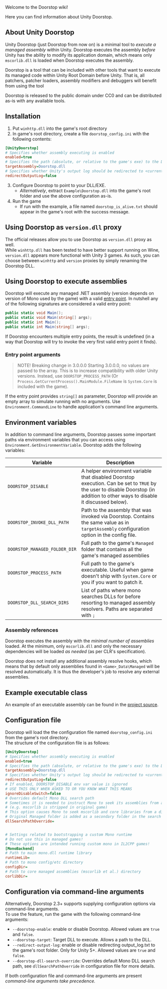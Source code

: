 Welcome to the Doorstop wiki!

Here you can find information about Unity Doorstop.

## About Unity Doorstop

Unity Doorstop (just Doorstop from now on) is a minimal tool to *execute a managed assembly* within Unity. Doorstop executes the assembly *before* Unity has the ability to modify its application domain, which means only `mscorlib.dll` is loaded when Doorstop executes the assembly.

Doorstop is a tool that can be included with other tools that want to execute its managed code within Unity Root Domain before Unity. That is, all patchers, patcher loaders, assembly modifiers and debuggers will benefit from using the tool

Doorstop is released to the public domain under CC0 and can be distributed as-is with any available tools.

## Installation

1. Put `winhttp.dll` into the game's root directory
2. In game's root directory, create a file `doorstop_config.ini` with the following contents:

```ini
[UnityDoorstop]
# Specifies whether assembly executing is enabled
enabled=true
# Specifies the path (absolute, or relative to the game's exe) to the DLL/EXE that should be executed by Doorstop
targetAssembly=Doorstop.dll
# Specifies whether Unity's output log should be redirected to <current folder>\output_log.txt
redirectOutputLog=false
```

3. Configure Doorstop to point to your DLL/EXE.
    * *Alternatively*, extract `Example\Doorstop.dll` into the game's root folder and use the above configuration as-is.
4. Run the game
    * If run with the example, a file named `doorstop_is_alive.txt` should appear in the game's root with the success message.

## Using Doorstop as `version.dll` proxy

The official releases allow you to use Doorstop as `version.dll` proxy as well.  
While `winhttp.dll` has been tested to have better support running on Wine, `version.dll` 
appears more functional with Unity 3 games. As such, you can choose between `winhttp` and `version` proxies 
by simply renaming the Doorstop DLL.

## Using Doorstop to execute assemblies

Doorstop will execute any managed .NET assembly (version depends on version of Mono used by the game) with a valid [entry point](https://docs.microsoft.com/en-us/dotnet/csharp/programming-guide/main-and-command-args/). In nutshell any of the following signatures are considered a valid entry point:

```csharp
public static void Main();
public static void Main(string[] args);
public static int Main();
public static int Main(string[] args);
```

If Doorstop encounters multiple entry points, the result is undefined (in a way that Doorstop will try to invoke the very first valid entry point it finds).

### Entry point arguments

> NOTE! Breaking change in 3.0.0.0
> Starting 3.0.0.0, no values are passed to the array. This is to increase compatibility with older Unity versions.
> Instead, use `DOORSTOP_PROCESS_PATH` (Or `Process.GetCurrentProcess().MainModule.FileName` is `System.Core` is included with the game).

If the entry point provides `string[]` as parameter, Doorstop will provide an empty array to simulate running with no arguments.
Use `Environment.CommandLine` to handle application's command line arguments.

## Environment variables

In addition to command line arguments, Doorstop passes some important paths via environment variables that you can access using `Environment.GetEnvironmentVariable`. Doorstop adds the following variables:

| Variable | Description |
|----------|------------ |
| `DOORSTOP_DISABLE` | A helper environment variable that disabled Doorstop execution. Can be set to `TRUE` by the user to disable Doorstop (in addition to other ways to disable it discussed below). |
| `DOORSTOP_INVOKE_DLL_PATH` | Path to the assembly that was invoked via Doorstop. Contains the same value as in `targetAssembly` configuration option in the config file. |
| `DOORSTOP_MANAGED_FOLDER_DIR` | Full path to the game's `Managed` folder that contains all the game's managed assemblies |
| `DOORSTOP_PROCESS_PATH` | Full path to the game's executable. Useful when game doesn't ship with `System.Core` or you if you want to patch it. |
| `DOORSTOP_DLL_SEARCH_DIRS` | List of paths where mono searches DLLs for before resorting to managed assembly resolvers. Paths are separated with `;` |

### Assembly references

Doorstop executes the assembly with the *minimal number of assemblies* loaded. At the minimum, only `mscorlib.dll` and only the necessary dependencies will be loaded *as needed* (as per CLR's specification).

Doorstop does not install any additional assembly resolve hooks, which means that by default only assemblies found in `<Game>_Data\Managed` will be resolved automatically. It is thus the developer's job to resolve any external assemblies.

## Example executable class

An example of an executable assembly can be found in the [project source](https://github.com/NeighTools/UnityDoorstop/tree/master/DoorstopTest).

## Configuration file

Doorstop will load the the configuration file named `doorstop_config.ini` from the game's root directory.  
The structure of the configuration file is as follows:

```ini
[UnityDoorstop]
# Specifies whether assembly executing is enabled
enabled=true
# Specifies the path (absolute, or relative to the game's exe) to the DLL/EXE that should be executed by Doorstop
targetAssembly=Doorstop.dll
# Specifies whether Unity's output log should be redirected to <current folder>\output_log.txt
redirectOutputLog=false
# If enabled, DOORSTOP_DISABLE env var value is ignored
# USE THIS ONLY WHEN ASKED TO OR YOU KNOW WHAT THIS MEANS
ignoreDisableSwitch=false
# Overrides default Mono DLL search path
# Sometimes it is needed to instruct Mono to seek its assemblies from a different path
# (e.g. mscorlib is stripped in original game)
# This option causes Mono to seek mscorlib and core libraries from a different folder before Managed
# Original Managed folder is added as a secondary folder in the search path
dllSearchPathOverride=


# Settings related to bootstrapping a custom Mono runtime
# Do not use this in managed games!
# These options are intended running custom mono in IL2CPP games!
[MonoBackend]
# Path to main mono.dll runtime library
runtimeLib=
# Path to mono config/etc directory
configDir=
# Path to core managed assemblies (mscorlib et al.) directory
corlibDir=
```

## Configuration via command-line arguments

Alternatively, Doorstop 2.3+ supports supplying configuration options via command-line arguments.  
To use the feature, run the game with the following command-line arguments:

* `--doorstop-enable`: enable or disable Doorstop. Allowed values are `true` and `false`.
* `--doorstop-target`: Target DLL to execute. Allows a path to the DLL.
* `--redirect-output-log`: enable or disable redirecting output_log.txt to the game's root folder. Only for Unity 5+. Allowed values are `true` and `false`.
* `--doorstop-dll-search-override`: Overrides default Mono DLL search path, see `dllSearchPathOverride` in configuration file for more details.

If both configuration file and command-line arguments are present **command-line arguments take precedence*.*
